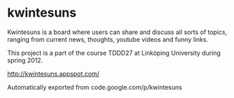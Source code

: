 # kwintesuns

Kwintesuns is a board where users can share and discuss all sorts of topics, ranging from current news, thoughts, youtube videos and funny links.

This project is a part of the course TDDD27 at Linköping University during spring 2012.

http://kwintesuns.appspot.com/

Automatically exported from code.google.com/p/kwintesuns
